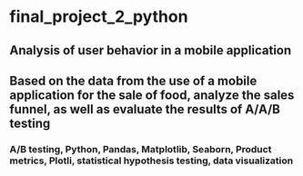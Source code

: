 # final_project_2_python
## Analysis of user behavior in a mobile application
## Based on the data from the use of a mobile application for the sale of food, analyze the sales funnel, as well as evaluate the results of A/A/B testing
### A/B testing, Python, Pandas, Matplotlib, Seaborn, Product metrics, Plotli, statistical hypothesis testing, data visualization
